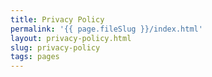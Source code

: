 ```yaml
---
title: Privacy Policy
permalink: '{{ page.fileSlug }}/index.html'
layout: privacy-policy.html
slug: privacy-policy
tags: pages
---
```



